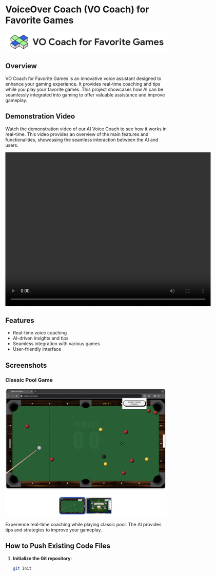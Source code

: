 # VoiceOver Coach (VO Coach) for Favorite Games

![VO Coach for Favorite Games](videos/ChromeExtension.png)

## Overview

VO Coach for Favorite Games is an innovative voice assistant designed to enhance your gaming experience. It provides real-time coaching and tips while you play your favorite games. This project showcases how AI can be seamlessly integrated into gaming to offer valuable assistance and improve gameplay.

## Demonstration Video

Watch the demonstration video of our AI Voice Coach to see how it works in real-time. This video provides an overview of the main features and functionalities, showcasing the seamless interaction between the AI and users.

<video width="640" height="480" controls>
  <source src="videos/AI%20Voice%20Coach%20-%20XGaming.mp4" type="video/mp4">
  Your browser does not support the video tag.
</video>

## Features

- Real-time voice coaching
- AI-driven insights and tips
- Seamless integration with various games
- User-friendly interface

## Screenshots

### Classic Pool Game

![Classic Pool Game](videos/PoolExample.png)

Experience real-time coaching while playing classic pool. The AI provides tips and strategies to improve your gameplay.

## How to Push Existing Code Files

1. **Initialize the Git repository**:
   ```sh
   git init
